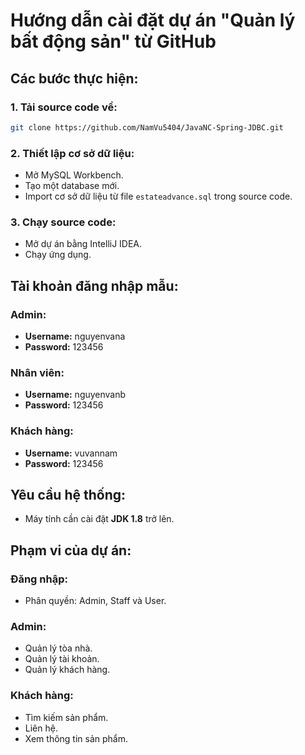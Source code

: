 # Hướng dẫn cài đặt dự án "Quản lý bất động sản" từ GitHub

## Các bước thực hiện:

### 1. Tải source code về:
```bash
git clone https://github.com/NamVu5404/JavaNC-Spring-JDBC.git
```

### 2. Thiết lập cơ sở dữ liệu:
- Mở MySQL Workbench.
- Tạo một database mới.
- Import cơ sở dữ liệu từ file `estateadvance.sql` trong source code.

### 3. Chạy source code:
- Mở dự án bằng IntelliJ IDEA.
- Chạy ứng dụng.

## Tài khoản đăng nhập mẫu:

### Admin:
- **Username:** nguyenvana  
- **Password:** 123456

### Nhân viên:
- **Username:** nguyenvanb  
- **Password:** 123456

### Khách hàng:
- **Username:** vuvannam  
- **Password:** 123456

## Yêu cầu hệ thống:
- Máy tính cần cài đặt **JDK 1.8** trở lên.

## Phạm vi của dự án:

### Đăng nhập:
- Phân quyền: Admin, Staff và User.

### Admin:
- Quản lý tòa nhà.
- Quản lý tài khoản.
- Quản lý khách hàng.

### Khách hàng:
- Tìm kiếm sản phẩm.
- Liên hệ.
- Xem thông tin sản phẩm.
